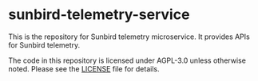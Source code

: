 # sunbird-telemetry-service

This is the repository for Sunbird telemetry microservice. It provides APIs for Sunbird telemetry.

The code in this repository is licensed under AGPL-3.0 unless otherwise noted. Please see the [LICENSE](https://github.com/project-sunbird/sunbird-telemetry-service/blob/master/LICENSE) file for details.
